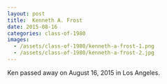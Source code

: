 ```yaml
---
layout: post
title:  Kenneth A. Frost
date: 2015-08-16
categories: class-of-1980
images:
  - /assets/class-of-1980/kenneth-a-frost-1.png
  - /assets/class-of-1980/kenneth-a-frost-2.jpg
---
```

Ken passed away on August 16, 2015 in Los Angeles.

